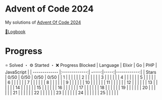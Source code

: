 # Advent of Code 2024
My solutions of [Advent Of Code 2024](https://adventofcode.com/2024)

[📝Logbook](./logbook/README.md)

# Progress
⭐️ Solved ・ ⚙️ Started ・ ❌ Progress Blocked
| Language      | Elixir        | Go    |  PHP | JavaScript  |
| ------------- |:-------------:| -----:|-----:|------------:|
| Stars         |      0/50     |  0/50 | 0/50 | 0/50        |
| 1             |               |       |      |             |
| 2             |               |       |      |             |
| 3             |               |       |      |             |
| 4             |               |       |      |             |
| 5             |               |       |      |             |
| 6             |               |       |      |             |
| 7             |               |       |      |             |
| 8             |               |       |      |             |
| 9             |               |       |      |             |
| 10            |               |       |      |             |
| 11            |               |       |      |             |
| 12            |               |       |      |             |
| 13            |               |       |      |             |
| 14            |               |       |      |             |
| 15            |               |       |      |             |
| 16            |               |       |      |             |
| 17            |               |       |      |             |
| 18            |               |       |      |             |
| 19            |               |       |      |             |
| 20            |               |       |      |             |
| 21            |               |       |      |             |
| 22            |               |       |      |             |
| 23            |               |       |      |             |
| 24            |               |       |      |             |
| 25            |               |       |      |             |

